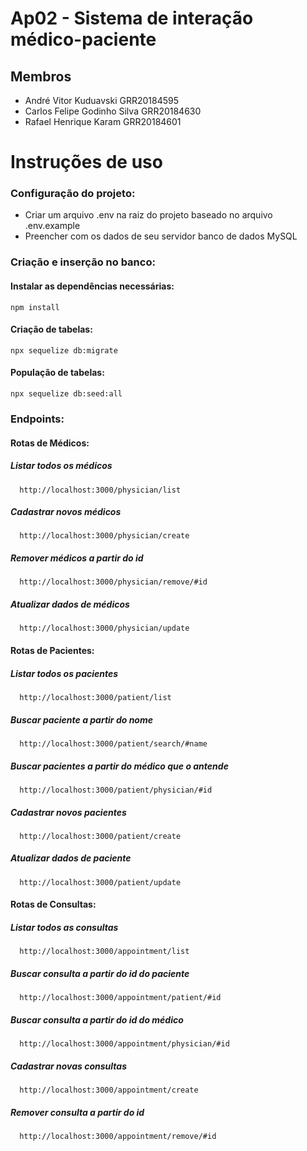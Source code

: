 # Ap02 - Sistema de interação médico-paciente
## Membros
  - André Vitor Kuduavski GRR20184595
  - Carlos Felipe Godinho Silva GRR20184630
  - Rafael Henrique Karam GRR20184601

# Instruções de uso

  ### Configuração do projeto:
  - Criar um arquivo .env na raiz do projeto baseado no arquivo .env.example
  - Preencher com os dados de seu servidor banco de dados MySQL
  
  ### Criação e inserção no banco:
   #### Instalar as dependências necessárias:
    npm install
   #### Criação de tabelas:
    npx sequelize db:migrate
   #### População de tabelas:
    npx sequelize db:seed:all

  ### Endpoints:
   #### Rotas de Médicos:
   ##### Listar todos os médicos
      http://localhost:3000/physician/list
   ##### Cadastrar novos médicos
      http://localhost:3000/physician/create
   ##### Remover médicos a partir do id
      http://localhost:3000/physician/remove/#id
   ##### Atualizar dados de médicos
      http://localhost:3000/physician/update

   #### Rotas de Pacientes:
   ##### Listar todos os pacientes
      http://localhost:3000/patient/list
   ##### Buscar paciente a partir do nome
      http://localhost:3000/patient/search/#name
   ##### Buscar pacientes a partir do médico que o antende
      http://localhost:3000/patient/physician/#id
   ##### Cadastrar novos pacientes
      http://localhost:3000/patient/create
   ##### Atualizar dados de paciente
      http://localhost:3000/patient/update

   #### Rotas de Consultas:
   ##### Listar todos as consultas
      http://localhost:3000/appointment/list
   ##### Buscar consulta a partir do id do paciente
      http://localhost:3000/appointment/patient/#id
   ##### Buscar consulta a partir do id do médico
      http://localhost:3000/appointment/physician/#id
   ##### Cadastrar novas consultas
      http://localhost:3000/appointment/create
   ##### Remover consulta a partir do id
      http://localhost:3000/appointment/remove/#id